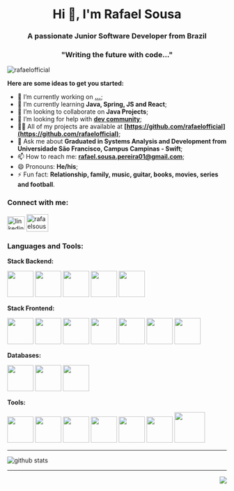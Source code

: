<h1 align="center">Hi 👋, I'm Rafael Sousa</h1>
<h3 align="center">A passionate Junior Software Developer from Brazil</h3>
<h3 align="center"> "Writing the future with code..."</h3>

<p align="left"> <img src="https://komarev.com/ghpvc/?username=rafaelofficial22&label=Profile%20views&color=0e75b6&style=flat" alt="rafaelofficial" /> </p>

**Here are some ideas to get you started:**

- 🔭 I’m currently working on **[...](https://www.linkedin.com/in/rafaelofficial/)**;
- 🌱 I’m currently learning **Java, Spring, JS and React**;
- 👯 I’m looking to collaborate on **Java Projects**;
- 🤔 I’m looking for help with **[dev community](https://dev.to/)**;
- 👨‍💻 All of my projects are available at **[https://github.com/rafaelofficial](https://github.com/rafaelofficial)**;
- 💬 Ask me about **Graduated in Systems Analysis and Development from Universidade São Francisco, Campus Campinas - Swift**;
- 📫 How to reach me: **rafael.sousa.pereira01@gmail.com**;
- 😄 Pronouns: **He/his**;
- ⚡ Fun fact: **Relationship, family, music, guitar, books, movies, series and football**.

<h3 align="left">Connect with me:</h3>
<p align="left"> 
  <a href="https://www.linkedin.com/in/rafaelofficial/" target="blank"><img align="center" src="https://cdn.jsdelivr.net/gh/devicons/devicon/icons/linkedin/linkedin-original.svg" alt="linkedin-rafaelofficial" height="30" width="40" /></a>
  <a href="https://instagram.com/rafaelsousa.dev" target="blank"><img align="center" src="https://www.logo.wine/a/logo/Instagram/Instagram-Logo.wine.svg" alt="rafaelsousa.dev" height="40" width="50" /></a>
  
  <h3 align="left">Languages and Tools:</h3>
  <strong>Stack Backend:</strong>
  <p>
  <img width="60" height="60" src="https://cdn.jsdelivr.net/gh/devicons/devicon/icons/java/java-original.svg" />
  <img width="60" height="60" src="https://cdn.jsdelivr.net/gh/devicons/devicon/icons/python/python-original.svg" />
  <img width="60" height="60" src="https://cdn.jsdelivr.net/gh/devicons/devicon/icons/typescript/typescript-original.svg" />
  <img width="60" height="60" src="https://cdn.jsdelivr.net/gh/devicons/devicon/icons/spring/spring-original.svg" />
  <img width="60" height="60" src="https://cdn.jsdelivr.net/gh/devicons/devicon/icons/nodejs/nodejs-original.svg" />
  </p>
  
  <strong>Stack Frontend:</strong>
  <p>
  <img width="60" height="60" src="https://cdn.jsdelivr.net/gh/devicons/devicon/icons/javascript/javascript-plain.svg" />
  <img width="60" height="60" src="https://cdn.jsdelivr.net/gh/devicons/devicon/icons/html5/html5-plain.svg" />
  <img width="60" height="60" src="https://cdn.jsdelivr.net/gh/devicons/devicon/icons/css3/css3-plain.svg" />
  <img width="60" height="60" src="https://cdn.jsdelivr.net/gh/devicons/devicon/icons/jquery/jquery-original.svg" />
  <img width="60" height="60" src="https://cdn.jsdelivr.net/gh/devicons/devicon/icons/bootstrap/bootstrap-plain.svg" />
  <img width="60" height="60" src="https://cdn.jsdelivr.net/gh/devicons/devicon/icons/angularjs/angularjs-plain.svg" />
  <img width="60" height="60" src="https://cdn.jsdelivr.net/gh/devicons/devicon/icons/react/react-original.svg" />
  </p>
  
  <strong>Databases:</strong>
  <p>
  <img width="60" height="60" src="https://cdn.jsdelivr.net/gh/devicons/devicon/icons/mysql/mysql-original.svg" /> 
  <img width="60" height="60" src="https://cdn.jsdelivr.net/gh/devicons/devicon/icons/postgresql/postgresql-original.svg" />
  <img width="60" height="60" src="https://cdn.jsdelivr.net/gh/devicons/devicon/icons/oracle/oracle-original.svg" />
  </p>
  
  <strong>Tools:</strong>
  <p>
  <img width="60" height="60" src="https://cdn.jsdelivr.net/gh/devicons/devicon/icons/windows8/windows8-original.svg" />
  <img width="60" height="60" src="https://cdn.jsdelivr.net/gh/devicons/devicon/icons/linux/linux-original.svg" />
  <img width="60" height="60" src="https://cdn.jsdelivr.net/gh/devicons/devicon/icons/git/git-original.svg" />
  <img width="60" height="60" src="https://cdn.jsdelivr.net/gh/devicons/devicon/icons/vscode/vscode-original.svg" />
  <img width="60" height="60" src="https://seekicon.com/free-icon-download/eclipse_2.svg" />
  <img width="60" height="60" src="https://upload.wikimedia.org/wikipedia/commons/9/9c/IntelliJ_IDEA_Icon.svg" />
  <img width="70" height="70" src="https://cdn.jsdelivr.net/gh/devicons/devicon/icons/docker/docker-original.svg"" />
  </p><hr>
                                                                                                                  
  <!-- Github Stats -->
  <!-- <img align="right" src="https://github-readme-stats.vercel.app/api/top-langs/?username=rafaelofficial&layout=compact&theme=github_dark" alt="github stats/> -->           
  <img align="center" src="https://github-readme-stats.vercel.app/api?username=rafaelofficial&show_icons=true&include_all_commits=true&theme=github_dark&count_private=true&layout=compact"   alt="github stats"/>
  <hr>
  <img align="right" src="https://img.shields.io/badge/Made%20with-Markdown-1f425f.svg?style=for-the-badge">
